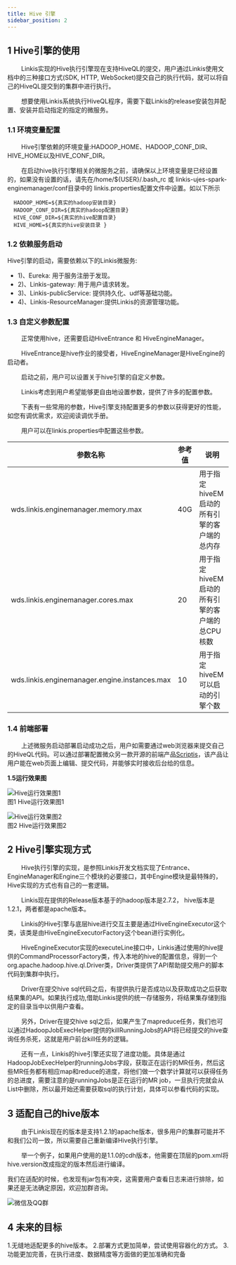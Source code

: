 ```yaml
---
title: Hive 引擎
sidebar_position: 2
---
```

## 1 Hive引擎的使用
&nbsp;&nbsp;&nbsp;&nbsp;&nbsp;&nbsp;&nbsp;&nbsp;Linkis实现的Hive执行引擎现在支持HiveQL的提交，用户通过Linkis使用文档中的三种接口方式(SDK, HTTP, WebSocket)提交自己的执行代码，就可以将自己的HiveQL提交到的集群中进行执行。

&nbsp;&nbsp;&nbsp;&nbsp;&nbsp;&nbsp;&nbsp;&nbsp;想要使用Linkis系统执行HiveQL程序，需要下载Linkis的release安装包并配置、安装并启动指定的指定的微服务。

### 1.1 环境变量配置

&nbsp;&nbsp;&nbsp;&nbsp;&nbsp;&nbsp;&nbsp;&nbsp;Hive引擎依赖的环境变量:HADOOP_HOME、HADOOP_CONF_DIR、HIVE_HOME以及HIVE_CONF_DIR。

&nbsp;&nbsp;&nbsp;&nbsp;&nbsp;&nbsp;&nbsp;&nbsp;在启动hive执行引擎相关的微服务之前，请确保以上环境变量是已经设置的，如果没有设置的话，请先在/home/${USER}/.bash_rc 或 linkis-ujes-spark-enginemanager/conf目录中的 linkis.properties配置文件中设置。如以下所示

```properties
  HADOOP_HOME=${真实的hadoop安装目录}
  HADOOP_CONF_DIR=${真实的hadoop配置目录}
  HIVE_CONF_DIR=${真实的hive配置目录}
  HIVE_HOME=${真实的hive安装目录 }
```

### 1.2 依赖服务启动

Hive引擎的启动，需要依赖以下的Linkis微服务:

- 1)、Eureka: 用于服务注册于发现。
- 2)、Linkis-gateway: 用于用户请求转发。
- 3)、Linkis-publicService: 提供持久化、udf等基础功能。
- 4)、Linkis-ResourceManager:提供Linkis的资源管理功能。

### 1.3	自定义参数配置

&nbsp;&nbsp;&nbsp;&nbsp;&nbsp;&nbsp;&nbsp;&nbsp;正常使用hive，还需要启动HiveEntrance 和 HiveEngineManager。

&nbsp;&nbsp;&nbsp;&nbsp;&nbsp;&nbsp;&nbsp;&nbsp;HiveEntrance是hive作业的接受者，HiveEngineManager是HiveEngine的启动者。

&nbsp;&nbsp;&nbsp;&nbsp;&nbsp;&nbsp;&nbsp;&nbsp;启动之前，用户可以设置关于hive引擎的自定义参数。

&nbsp;&nbsp;&nbsp;&nbsp;&nbsp;&nbsp;&nbsp;&nbsp;Linkis考虑到用户希望能够更自由地设置参数，提供了许多的配置参数。

&nbsp;&nbsp;&nbsp;&nbsp;&nbsp;&nbsp;&nbsp;&nbsp;下表有一些常用的参数，Hive引擎支持配置更多的参数以获得更好的性能，如您有调优需求，欢迎阅读调优手册。

&nbsp;&nbsp;&nbsp;&nbsp;&nbsp;&nbsp;&nbsp;&nbsp;用户可以在linkis.properties中配置这些参数。

|  参数名称 | 参考值 |  说明 |
| ------------ | ------------ | ------------ |
| wds.linkis.enginemanager.memory.max  | 40G|  用于指定hiveEM启动的所有引擎的客户端的总内存 |
| wds.linkis.enginemanager.cores.max  | 20 |  用于指定hiveEM启动的所有引擎的客户端的总CPU核数 |
| wds.linkis.enginemanager.engine.instances.max  | 10  |  用于指定hiveEM可以启动的引擎个数 |

### 1.4 前端部署

&nbsp;&nbsp;&nbsp;&nbsp;&nbsp;&nbsp;&nbsp;&nbsp;上述微服务启动部署启动成功之后，用户如需要通过web浏览器来提交自己的HiveQL代码。可以通过部署配置微众另一款开源的前端产品[Scriptis](https://github.com/WeBankFinTech/Scriptis/blob/master/docs/zh_CN/ch1/%E5%89%8D%E5%8F%B0%E9%83%A8%E7%BD%B2%E6%96%87%E6%A1%A3.md)，该产品让用户能在web页面上编辑、提交代码，并能够实时接收后台给的信息。

**1.5运行效果图**

![Hive运行效果图1](../images/ch6/hive_run1.png)<br/>
图1 Hive运行效果图1

![Hive运行效果图2](../images/ch6/hive_run2.png)<br/>
图2 Hive运行效果图2

## 2 Hive引擎实现方式

&nbsp;&nbsp;&nbsp;&nbsp;&nbsp;&nbsp;&nbsp;&nbsp;Hive执行引擎的实现，是参照Linkis开发文档实现了Entrance、EngineManager和Engine三个模块的必要接口，其中Engine模块是最特殊的，Hive实现的方式也有自己的一套逻辑。

&nbsp;&nbsp;&nbsp;&nbsp;&nbsp;&nbsp;&nbsp;&nbsp;Linkis现在提供的Release版本基于的hadoop版本是2.7.2， hive版本是1.2.1，两者都是apache版本。

&nbsp;&nbsp;&nbsp;&nbsp;&nbsp;&nbsp;&nbsp;&nbsp;Linkis的Hive引擎与底层hive进行交互主要是通过HiveEngineExecutor这个类，该类是由HiveEngineExecutorFactory这个bean进行实例化。

&nbsp;&nbsp;&nbsp;&nbsp;&nbsp;&nbsp;&nbsp;&nbsp;HiveEngineExecutor实现的executeLine接口中，Linkis通过使用的hive提供的CommandProcessorFactory类，传入本地的hive的配置信息，得到一个org.apache.hadoop.hive.ql.Driver类，Driver类提供了API帮助提交用户的脚本代码到集群中执行。

&nbsp;&nbsp;&nbsp;&nbsp;&nbsp;&nbsp;&nbsp;&nbsp;Driver在提交hive sql代码之后，有提供执行是否成功以及获取成功之后获取结果集的API。如果执行成功,借助Linkis提供的统一存储服务，将结果集存储到指定的目录当中以供用户查看。

&nbsp;&nbsp;&nbsp;&nbsp;&nbsp;&nbsp;&nbsp;&nbsp;另外，Driver在提交hive sql之后，如果产生了mapreduce任务，我们也可以通过HadoopJobExecHelper提供的killRunningJobs的API将已经提交的hive查询任务杀死，这就是用户前台kill任务的逻辑。<br/>

&nbsp;&nbsp;&nbsp;&nbsp;&nbsp;&nbsp;&nbsp;&nbsp;还有一点，Linkis的hive引擎还实现了进度功能。具体是通过HadoopJobExecHelper的runningJobs字段，获取正在运行的MR任务，然后这些MR任务都有相应map和reduce的进度，将他们做一个数学计算就可以获得任务的总进度，需要注意的是runningJobs是正在运行的MR job，一旦执行完就会从List中删除，所以最开始还需要获取sql的执行计划，具体可以参看代码的实现。

## 3 适配自己的hive版本
&nbsp;&nbsp;&nbsp;&nbsp;&nbsp;&nbsp;&nbsp;&nbsp;由于Linkis现在的版本是支持1.2.1的apache版本，很多用户的集群可能并不和我们公司一致，所以需要自己重新编译Hive执行引擎。

&nbsp;&nbsp;&nbsp;&nbsp;&nbsp;&nbsp;&nbsp;&nbsp;举一个例子，如果用户使用的是1.1.0的cdh版本，他需要在顶层的pom.xml将hive.version改成指定的版本然后进行编译。

我们在适配的时候，也发现有jar包有冲突，这需要用户查看日志来进行排除，如果还是无法确定原因，欢迎加群咨询。

![微信及QQ群](../images/ch6/group.png)<br/>

## 4 未来的目标

1.无缝地适配更多的hive版本。
2.部署方式更加简单，尝试使用容器化的方式。
3.功能更加完善，在执行进度、数据精度等方面做的更加准确和完备
